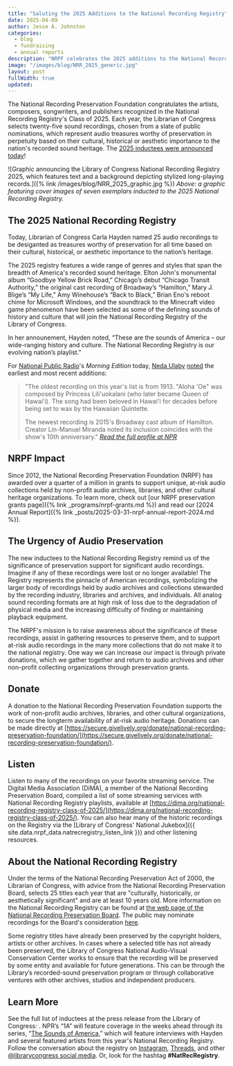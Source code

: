 ```yaml
---
title: "Saluting the 2025 Additions to the National Recording Registry"
date: 2025-04-09
author: Jesse A. Johnston
categories: 
  - blog
  - fundraising
  - annual reports
description: "NRPF celebrates the 2025 additions to the National Recording Registry. The Librarian of Congress, Carla Hayden, announced 25 new additions to the registry, chosen for their signifance to the cultural, historical, or aesthetic importance to the nation’s recorded sound heritage."
image: "/images/blog/NRR_2025_generic.jpg"
layout: post
fullWidth: true
updated: 
---
```


The National Recording Preservation Foundation congratulates the artists, composers, songwriters, and publishers recognized in the National Recording Registry's Class of 2025. Each year, the Librarian of Congress selects twenty-five sound recordings, chosen from a slate of public nominations, which represent audio treasures worthy of preservation in perpetuity based on their cultural, historical or aesthetic importance to the nation's recorded sound heritage. The [2025 inductees were announced today](https://newsroom.loc.gov/news/national-recording-registry-inducts-sounds-of-elton-john--chicago--broadway-s--hamilton---mary-j.-bl/s/986b2312-27dd-4b66-bd41-3113e0cb2e57)!

![Graphic announcing the Library of Congress National Recording Registry 2025, which features text and a background depicting stylized long-playing records.]({% link /images/blog/NRR_2025_graphic.jpg %})
_Above: a graphic featuring cover images of seven exemplars inducted to the 2025 National Recording Registry._

## The 2025 National Recording Registry

Today, Librarian of Congress Carla Hayden named 25 audio recordings to be desiganted as treasures
worthy of preservation for all time based on their cultural, historical, or aesthetic
importance to the nation’s heritage.

The 2025 registry features a wide range of genres and styles that span the breadth of America's recorded sound heritage. Elton John's monumental album “Goodbye Yellow Brick Road,” Chicago’s debut
“Chicago Transit Authority,” the original cast recording of Broadway’s “Hamilton,” Mary
J. Blige’s “My Life,” Amy Winehouse’s “Back to Black,” Brian Eno's reboot chime for Microsoft Windows, and
the soundtrack to the Minecraft video game phenomenon have been selected as some
of the defining sounds of history and culture that will join the National Recording
Registry of the Library of Congress.

In her announement, Hayden noted, “These are the sounds of America &ndash; our wide-ranging history and culture. The National Recording Registry is our evolving nation’s playlist.”

For [National Public Radio](https://www.npr.org/)'s _Morning Edition_ today, [Neda Ulaby](https://www.npr.org/people/3850482/neda-ulaby) [noted](https://www.npr.org/2025/04/09/nx-s1-5352774/national-recording-registry-tracy-chapman-elton-john-hamilton-minecraft) the earliest and most recent additions:

> "The oldest recording on this year's list is from 1913. "Aloha 'Oe" was composed by Princess Lili'uokalani (who later became Queen of Hawai'i). The song had been beloved in Hawai'i for decades before being set to wax by the Hawaiian Quintette.
> 
> The newest recording is 2015's Broadway cast album of Hamilton. Creator Lin-Manuel Miranda noted its inclusion coincides with the show's 10th anniversary." [_Read the full profile at NPR_](https://www.npr.org/2025/04/09/nx-s1-5352774/national-recording-registry-tracy-chapman-elton-john-hamilton-minecraft)

## NRPF Impact

Since 2012, the National Recording Preservation Foundation (NRPF) has awarded over a quarter of a million in grants to support unique, at-risk audio collections held by non-profit audio archives, libraries, and other cultural heritage organizations. To learn more, check out [our NRPF preservation grants page]({% link _programs/nrpf-grants.md %}) and read our [2024 Annual Report]({% link _posts/2025-03-31-nrpf-annual-report-2024.md %}).

## The Urgency of Audio Preservation

The new inductees to the National Recording Registry remind us of the significance of preservation support for significant audio recordings. Imagine if any of these recordings were lost or no longer available! The Registry represents the pinnacle of American recordings, symbolizing the larger body of recordings held by audio archives and collections stewarded by the recording industry, libraries and archives, and individuals. All analog sound recording formats are at high risk of loss due to the degradation of physical media and the increasing difficulty of finding or maintaining playback equipment.

The NRPF's mission is to raise awareness about the significance of these recordings, assist in gathering resources to preserve them, and to support at-risk audio recordings in the many more collections that do not make it to the national registry. One way we can increase our impact is through private donations, which we gather together and return to audio archives and other non-profit collecting organizations through preservation grants.

## Donate

A donation to the National Recording Preservation Foundation supports the work of non-profit audio archives, libraries, and other cultural organizations, to secure the longterm availability of at-risk audio heritage. Donations can be made directly at [https://secure.givelively.org/donate/national-recording-preservation-foundation/](https://secure.givelively.org/donate/national-recording-preservation-foundation/).

## Listen

Listen to many of the recordings on your favorite streaming service.
The Digital Media Association (DiMA), a member of the National Recording Preservation Board, compiled a list
of some streaming services with National Recording Registry playlists, available at
[https://dima.org/national-recording-registry-class-of-2025/](https://dima.org/national-recording-registry-class-of-2025/).
You can also hear many of the historic recordings on the Registry via the [Library of Congress' National Jukebox]({{ site.data.nrpf_data.natrecregistry_listen_link }}) and other listening resources.

## About the National Recording Registry

Under the terms of the National Recording Preservation Act of 2000, the Librarian of
Congress, with advice from the National Recording Preservation Board, selects 25 titles
each year that are "culturally, historically, or aesthetically significant" and are at least 10
years old. More information on the National Recording Registry can be found
at [the web page of the National Recording Preservation Board](https://www.loc.gov/programs/national-recording-preservation-board/about-this-program/). The
public may nominate recordings for the Board's consideration [here](https://www.loc.gov/programs/national-recording-preservation-board/recording-registry/nominate/).

Some registry titles have already been preserved by the copyright holders, artists or
other archives. In cases where a selected title has not already been preserved, the
Library of Congress National Audio-Visual Conservation Center works to ensure that the
recording will be preserved by some entity and available for future generations. This can
be through the Library’s recorded-sound preservation program or through collaborative
ventures with other archives, studios and independent producers.

## Learn More

See the full list of inductees at the press release from the Library of Congress: [](). NPR’s “1A” will feature coverage in the weeks ahead through its series, “[The Sounds of America](https://the1a.org/series/the-sounds-of-america/),” which will feature interviews with Hayden and several featured artists from this year's National Recording Registry. Follow the conversation about the registry on [Instagram](https://www.instagram.com/librarycongress), [Threads](https://www.threads.net/@librarycongress?hl=en), and other [@librarycongress social media](https://www.loc.gov/connect). Or, look for the hashtag **#NatRecRegistry**.
